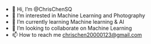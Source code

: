- 👋 Hi, I’m @ChrisChenSQ
- 👀 I’m interested in Machine Learning and Photography
- 🌱 I’m currently learning Machine learning & AI
- 💞️ I’m looking to collaborate on Machine Learning 
- 📫 How to reach me chrischen20000123@gmail.com

<!---
ChrisChenSQ/ChrisChenSQ is a ✨ special ✨ repository because its `README.md` (this file) appears on your GitHub profile.
You can click the Preview link to take a look at your changes.
--->
